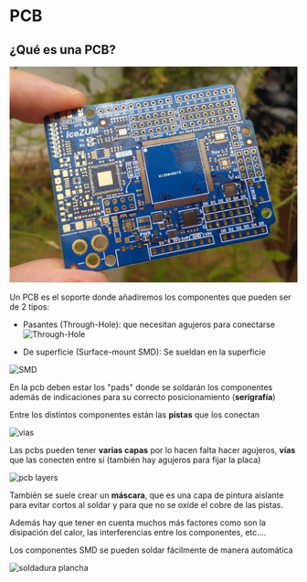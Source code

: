 # PCB

## ¿Qué es una PCB?

![Alhambra PCB](./images/AlhambraPCB.jpg)

Un PCB es el soporte donde añadiremos los componentes que pueden ser de 2 tipos:
* Pasantes (Through-Hole): que necesitan agujeros para conectarse
![Through-Hole](https://upload.wikimedia.org/wikipedia/commons/thumb/8/80/Three_IC_circuit_chips.JPG/738px-Three_IC_circuit_chips.JPG)

* De superficie (Surface-mount SMD): Se sueldan en la superficie

![SMD](https://upload.wikimedia.org/wikipedia/commons/6/62/330_ohm_SMD_0603_resistor.jpg)

En la pcb deben estar los "pads" donde se soldarán los componentes además de indicaciones para su correcto posicionamiento (**serigrafía**)

Entre los distintos componentes están las **pistas** que los conectan

![vias](https://c1.staticflickr.com/3/2063/1569324375_ef90791dfa_b.jpg)

Las pcbs pueden tener **varias capas** por lo hacen falta hacer agujeros, **vías** que las conecten entre sí (también hay agujeros para fijar la placa)

![pcb layers](bhttp://www.jycircuitboard.com/static/upload/images/AAEAAQAAAAAAAAdMAAAAJDcwYjc2ZTZjLWNkYmEtNGZlZi05ZGU1LWE5OTc3MzAxNzRlNg.jpg)

También se suele crear un **máscara**, que es una capa de pintura aislante para evitar cortos al soldar y para que no se oxide el cobre de las pistas.

Además hay que tener en cuenta muchos más factores como son la disipación del calor, las interferencias entre los componentes, etc....

Los componentes SMD se pueden soldar fácilmente de manera automática

![soldadura plancha](https://pbs.twimg.com/media/Ci7bcw_XEAIqHp6.jpg)
